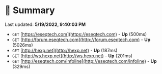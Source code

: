 # 📖 Summary
Last updated: **5/19/2022, 9:40:03 PM**

- `GET` [https://eseqtech.com](https://eseqtech.com) - **Up** (500ms)
- `GET` [http://forum.eseqtech.com](http://forum.eseqtech.com) - **Up** (5026ms)
- `GET` [http://hexp.net](http://hexp.net) - **Up** (187ms)
- `GET` [http://ws.hexp.net](http://ws.hexp.net) - **Up** (201ms)
- `GET` [http://eseqtech.com/infoline](http://eseqtech.com/infoline) - **Up** (329ms)
